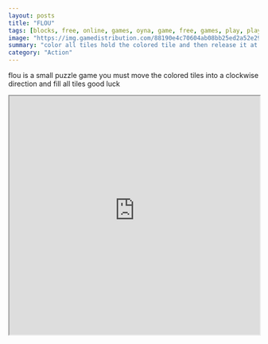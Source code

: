 ```yaml
---
layout: posts
title: "FLOU"
tags: [blocks, free, online, games, oyna, game, free, games, play, play, games]
image: "https://img.gamedistribution.com/88190e4c70604ab08bb25ed2a52e29c8.jpg"
summary: "color all tiles hold the colored tile and then release it at any adjacent tile to begin the flow tiles will turn in clockwise direction when they reach the edge or colide with another tile  free online games oyna game free games play play games"
category: "Action"
---
```


flou is a small puzzle game you must move the colored tiles into a clockwise direction and fill all tiles good luck

<iframe width="100%" height="480px;" src="https://html5.gamedistribution.com/88190e4c70604ab08bb25ed2a52e29c8/"></iframe>
